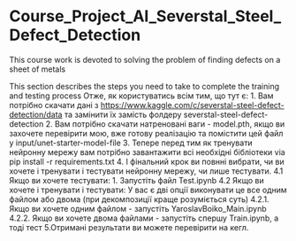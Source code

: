 # Course_Project_AI_Severstal_Steel_Defect_Detection
This course work is devoted to solving the problem of finding defects on a sheet of metals


This section describes the steps you need to take to complete the training and testing process
  Отже, як користуватись всім тим, що тут є:
    1. Вам потрібно скачати дані з https://www.kaggle.com/c/severstal-steel-defect-detection/data та замінити їх замість фолдеру severstal-steel-defect-detection
    2. Вам потрібно скачати натреновані ваги - model.pth, якщо ви захочете перевірити мою, вже готову реалізацію та помістити цей файл у input/unet-starter-model-file
    3.  Тепере перед тим як тренувати нейронну мережу вам потрібно завантажити всі необхідні бібліотеки via pip install -r requirements.txt
    4. І фінальний крок ви повнні вибрати, чи ви хочете і тренувати і тестувати нейронну мережу, чи лише тестувати.
        4.1 Якщо ви хочете тестувати:
              1. Запустіть файл Test.ipynb
        4.2 Якщо ви хочете і тренувати і тестувати:
              У вас є дві опції виконувати це все одним файлом або двома (при декомпозиції краще розуміється суть)
              4.2.1. Якщо ви хочете одним файлом - запустіть YaroslavBoiko_Main.ipynb
              4.2.2.  Якщо ви хочете двома файлами - запустіть спершу Train.ipynb, а тоді тест
    5.Отримані результати ви можете перевірити на кегл.
